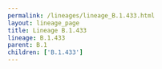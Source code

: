 ```yaml
---
permalink: /lineages/lineage_B.1.433.html
layout: lineage_page
title: Lineage B.1.433
lineage: B.1.433
parent: B.1
children: ['B.1.433']
---
```

